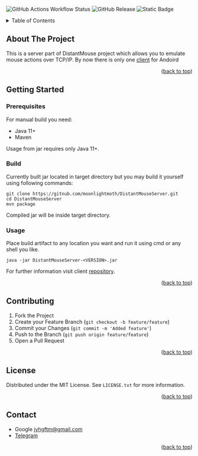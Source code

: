 <a name="readme-top"></a>
![GitHub Actions Workflow Status](https://img.shields.io/github/actions/workflow/status/moonlightmoth/DistantMouseServer/maven.yml)
![GitHub Release](https://img.shields.io/github/v/release/moonlightmoth/DistantMouseServer)
![Static Badge](https://img.shields.io/badge/license-MIT-blue)


<!-- PROJECT LOGO -->
<!--
<br />
<div align="center">
  <a href="https://github.com/othneildrew/Best-README-Template">
    <img src="images/logo.png" alt="Logo" width="80" height="80">
  </a>
  <h3 align="center">Distant Mouse Server</h3>
</div>
-->


<!-- TABLE OF CONTENTS -->
<details>
  <summary>Table of Contents</summary>
  <ol>
    <li>
      <a href="#about">About</a>
    </li>
    <li>
      <a href="#getting-started">Getting Started</a>
      <ul>
        <li><a href="#prerequisites">Prerequisites</a></li>
        <li> <a href="#built">Build</a></li>
        <li><a href="#usage">Usage</a></li>
      </ul>
    </li>
    <li><a href="#contributing">Contributing</a></li>
    <li><a href="#license">License</a></li>
    <li><a href="#contact">Contact</a></li>
  </ol>
</details>



<!-- ABOUT THE PROJECT -->
## About The Project

This is a server part of DistantMouse project which allows you to emulate mouse actions over TCP/IP. By now there is only one [client][distant-mouse-client-url] for Andoird

<p align="right">(<a href="#readme-top">back to top</a>)</p>

<!-- GETTING STARTED -->
## Getting Started

### Prerequisites

For manual build you need:
* Java 11+
* Maven

Usage from jar requires only Java 11+.
  
### Build
Currently built jar located in target directory but you may build it yourself using following commands:
```
git clone https://gitnub.com/moonlightmoth/DistantMouseServer.git
cd DistantMouseServer
mvn package
```
Compiled jar will be inside target directory.

<!-- USAGE EXAMPLES -->
### Usage
Place build artifact to any location you want and run it using cmd or any shell you like.

`java -jar DistantMouseServer-<VERSION>.jar`

For further information visit client [repository][distant-mouse-client-url].
<p align="right">(<a href="#readme-top">back to top</a>)</p>

<!-- CONTRIBUTING -->
## Contributing

1. Fork the Project
2. Create your Feature Branch (`git checkout -b feature/feature`)
3. Commit your Changes (`git commit -m 'Added feature'`)
4. Push to the Branch (`git push origin feature/feature`)
5. Open a Pull Request

<p align="right">(<a href="#readme-top">back to top</a>)</p>



<!-- LICENSE -->
## License

Distributed under the MIT License. See `LICENSE.txt` for more information.

<p align="right">(<a href="#readme-top">back to top</a>)</p>



<!-- CONTACT -->
## Contact

* Google jyhgftm@gmail.com
* [Telegram](https://t.me/moonlightmoth)
<p align="right">(<a href="#readme-top">back to top</a>)</p>


<!-- MARKDOWN LINKS & IMAGES -->
<!-- https://www.markdownguide.org/basic-syntax/#reference-style-links -->
[build-url]:https://img.shields.io/github/actions/workflow/status/moonlightMoth/DistantMouseServer/maven.yml

[distant-mouse-client-url]: https://github.com/moonlightmoth/InpCtrlClient
